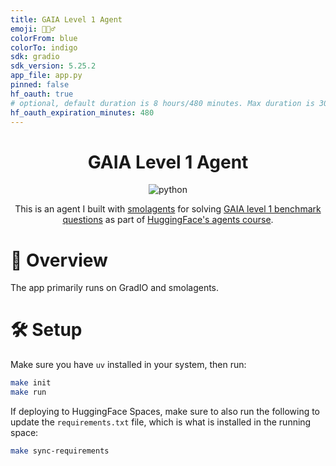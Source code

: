 ```yaml
---
title: GAIA Level 1 Agent
emoji: 🕵🏻‍♂️
colorFrom: blue
colorTo: indigo
sdk: gradio
sdk_version: 5.25.2
app_file: app.py
pinned: false
hf_oauth: true
# optional, default duration is 8 hours/480 minutes. Max duration is 30 days/43200 minutes.
hf_oauth_expiration_minutes: 480
---
```


<div align="center">

# GAIA Level 1 Agent

![python](https://img.shields.io/badge/python-3.11-blue)

This is an agent I built with [smolagents](https://huggingface.co/docs/smolagents/en/index) for solving [GAIA level 1 benchmark questions](https://huggingface.co/spaces/gaia-benchmark/leaderboard) as part of [HuggingFace's agents course](https://huggingface.co/learn/agents-course/unit0/onboarding).

</div>

# 📄 Overview

The app primarily runs on GradIO and smolagents.

# 🛠 Setup

Make sure you have `uv` installed in your system, then run:
```bash
make init
make run
```
If deploying to HuggingFace Spaces, make sure to also run the following to update the `requirements.txt` file, which is what is installed in the running space:
```bash
make sync-requirements
```
